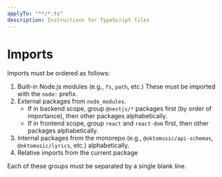 ```yaml
---
applyTo: "**/*.ts"
description: Instructions for TypeScript files
---
```


# Imports

Imports must be ordered as follows:

1. Built-in Node.js modules (e.g., `fs`, `path`, etc.) These must be imported with the `node:` prefix.
2. External packages from `node_modules`.
   - If in backend scope, group `@nestjs/*` packages first (by order of importance), then other packages alphabetically.
   - If in frontend scope, group `react` and `react-dom` first, then other packages alphabetically.
3. Internal packages from the monorepo (e.g., `@oktomusic/api-schemas`, `@oktomusic/lyrics`, etc.) alphabetically.
4. Relative imports from the current package

Each of these groups must be separated by a single blank line.
